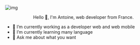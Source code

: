![img](https://github.com/Antoinelht/Antoinelht/assets/143599578/98252d74-bf12-4c45-a60a-7d3713014f9b)
<p align="center">
Hello 👋, I'm Antoine, web developer from France. 

- 🔭 I’m currently working as a developer web and web mobile 
- 🌱 I’m currently learning many language
- 💬 Ask me about what you want 

